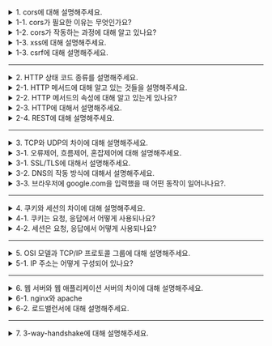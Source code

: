 <details>
  <summary>1. cors에 대해 설명해주세요.</summary>

교차 출처 리소스 공유는 애플리케이션을 통합하기 위해 서로 다른 출처 간 요청을 허용하기 위한 메커니즘입니다.
</details>
<details>
  <summary>1-1. cors가 필요한 이유는 무엇인가요?</summary>

모든 브라우저는 보안 상의 이유로 동일 출처 정책(SOP)을 구현하고 있으며 이로 인해 CORS라는 별도의 메커니즘을 이용해 다른 출처의 요청을 허용해주어야 합니다.
</details>
<details>
  <summary>1-2. cors가 작동하는 과정에 대해 알고 있나요?</summary>

cors는 HTTP 헤더를 사용하여 출처가 다르더라도 응답을 주고받을 수 있도록 서버에서 리소스 호출이 허용된 출처(Origin)을 명시합니다. 브라우저는 OPTIONS 메서드로 프리플라이트(preflight) 요청을 통해 요청이 시작된 출처, 사용할 메서드, 헤더를 보냅니다. 프리플라이트 응답을 통해 허용하는 출처, 메서드, 헤더, 크리덴셜 포함 여부를 확인하고 실제 요청을 수행합니다.
</details>
<details>
  <summary>1-3. xss에 대해 설명해주세요.</summary>

사이트 간 스크립팅(Cross Site Scription, XSS)는 웹 애플리케이션에서 사용자 입력값에 대한 필터링이 제대로 이루어지지 않을 경우 공격자가 악의적인 스크립트를 삽입하여 희생자 측에서 동작하도록 하는 공격입니다. 

이를 이용해 공격자는 개인정보, 쿠키 탈취, 웹 페이지 변조 등의 공격을 수행할 수 있습니다.
</details>
<details>
  <summary>1-3. csrf에 대해 설명해주세요.</summary>

사이트 간 요청 위조(Cross Site Request Forgery, CSRF)는 악의적인 공격자가 XSS와 같은 방법을 이용하여 사용자의 권한을 탈취하고 해당 권한으로 서버에 요청을 보내는 공격입니다.

서버에서 사용자의 권한을 확인하는 고정된 값(예. 쿠키)이 존재한다면 이를 탈취해서 개인정보 수정과 같은 임의의 행동을 실행하도록 만드는 것입니다.
</details>

---

<details>
  <summary>2. HTTP 상태 코드 종류를 설명해주세요.</summary>

#### 1xx(Informational)
요청이 수신되어 처리중을 뜻합니다.

#### 2xx(Successful)
요청이 정상 처리되었음을 뜻합니다.

#### 3xx(Redirection)
요청을 완료하기 위해 추가 행동이 필요함을 뜻합니다.
웹 브라우저는 응답 결과에 Location 헤더가 있으면 해당 위치로 자동 이동(리다이렉트)합니다.

##### 영구 리다이렉션
리소스의 URI가 영구적으로 이동했음을 뜻합니다.
- 301 Moved Permanently
  - 리다이렉트시 요청 메서드가 GET으로 변하고, 본문이 제거될 수 있습니다.
- 308 Permanent Redirect
  - 리다이렉트시 요청 메서드와 본문이 유지됩니다.

##### 일시 리다이렉션
리소스의 URI가 일시적으로 변경됨을 뜻합니다. 일시적 리다이렉션을 통해 동일한 프로세스의 중복 처리를 방지할 수 있습니다.
- 302 FOUND
  - 리다이렉트시 요청 메서드가 GET으로 변하고, 본문이 제거될 수 있습니다.
- 303 See Other
  - 리다이렉트시 요청 메서드가 GET으로 변경됩니다.
- 307 Temporary Redirect
  - 리다이렉트시 요청 메서드와 본문이 유지됩니다.

##### 캐시 리다이렉션
- 304 Not Modified
  - 캐시를 목적으로 사용합니다.
  - 클라이언트에게 리소스가 수정되지 않았음을 알려줍니다. 클라이언트는 로컬에 저장된 캐시를 재사용합니다.
  - 응답에 메시지 바디를 포함하면 안됩니다.

#### 4xx(Client Error)
클라이언트 측의 오류, 잘못된 문법 등의 이유로 서버가 요청을 수행할 수 없음을 뜻합니다.
- 400 Bad Request
  - 클라이언트의 잘못된 요청으로 서버가 요청을 처라힐 수 없음을 뜻합니다.
- 401 Unauthorized
  - 클라이언트가 해당 리소스에 대한 인증(Authentication)이 필요함을 뜻합니다.
- 403 Forbidden
  - 서버가 요청을 이해했지만 승인을 거부함을 뜻합니다.
  - 인증 자격 증명은 있지만, 접근 권한(Authorization)이 불충분한 경우입니다.
- 404 Not Found
  - 요청 리소스가 서버에 없음을 뜻합니다.

#### 5xx(Server Error)
서버 오류, 서버가 정상 요청을 처리하지 못함을 뜻합니다.
- 500 Internal Server Error
  - 서버 내부 문제로 오류가 발생했음을 뜻합니다.
- 503 Service Unavailable
  - 서버가 일시적인 과부하 또는 예정된 작업으로 잠시 요청을 처리할 수 없음을 뜻합니다.

</details>
<details>
  <summary>2-1. HTTP 메서드에 대해 알고 있는 것들을 설명해주세요.</summary>

#### GET
리소스 조회에 사용합니다. 쿼리 스트링을 통해 데이터를 전달합니다.

#### POST
요청 데이터 처리에 사용합니다. 메시지 바디를 통해 서버로 데이터를 전달합니다. 주로 신규 리소스 등록, 프로세스 처리에 사용합니다.

#### PUT
리소스가 없으면 생성하고 있으면 대체합니다. POST와 달리 클라이언트가 리소스를 식별한다는 특징이 있습니다.

#### PATCH
리소스의 일부를 변경합니다.

#### DELETE
리소스를 삭제합니다.

</details>
<details>
  <summary>2-2. HTTP 메서드의 속성에 대해 알고 있는게 있나요?</summary>

#### 안전(Safe)
호출해도 리소스를 변경하지 않는다는 속성입니다. 해당 리소스의 변경 여부에만 집중하고 로그와 같은 부차적인 부분은 고려하지 않습니다.
안전한 메서드에는 GET, OPTIONS와 같은 메서드가 포함됩니다.

#### 멱동(Idempotent)
몇 번을 호출하든 결과가 동일하다는 속성입니다. 외부 요인으로 중간에 리소스가 변경되는 것은 고려하지 않습니다.
멱등한 메서드에는 GET, PUT, DELETE가 포함됩니다.

#### 캐시 가능(Cacheable)
응답 결과 리소스를 캐시해도 되는가에 관한 속성입니다.
캐시 가능한 메서드에는 GET, POST이 포함되나 실제로는 GET 정도만 사용합니다.

</details>
<details>
  <summary>2-3. HTTP에 대해서 설명해주세요.</summary>

HTTP는 웹상에서 정보를 주고받기 위한 프로토콜입니다. 서버는 80번 포트를 사용하고 클라이언트는 임시 포트 번호를 사용합니다.

#### HTTP 특징
- 클라이언트-서버 프로토콜
  - 클라이언트는 서버에 요청을 보내고 응답을 대기합니다.
- 무상태 프로토콜
  - 서버는 클라이언트의 상태를 보관하지 않습니다.
- 비연결성
  - 클라이언트와 서버 사이의 연결은 요청-응답이 종료되면 끊어집니다.
  - 서버 자원을 효율적으로 사용할 수 있습니다.
</details>
<details>
  <summary>2-4. REST에 대해 설명해주세요.</summary>

REST는 자원을 이름으로 구분하여 자원의 상태를 주고받는 것을 의미합니다. REST는 HTTP URI를 통해 자원을 명시하고 Method를 통해 자원에 대한 행위를 결정합니다.
state transfer
</details>

---

<details>
  <summary>3. TCP와 UDP의 차이에 대해 설명해주세요.</summary>

#### TCP
TCP는 연결형, 신뢰성 전송 프로토콜입니다. 3 way handshake를 통해 통신 전에 두 호스트의 전송 계층 사이 논리적 연결을 수립합니다. 오류제어, 흐름제어, 혼잡제어를 통해 신뢰성 있는 서비스를 제공합니다.

#### UDP
UDP는 비연결형, 비신뢰성 프로토콜입니다. 별도의 세션 수립 과정을 거치지 않으며 오류제어, 흐름제어, 혼잡제어를 제공하지 않습니다. 단순하고 빠르다는 장점이 있습니다.

</details>
<details>
  <summary>3-1. 오류제어, 흐름제어, 혼잡제어에 대해 설명해주세요.</summary>

#### 흐름제어(Flow Control)

흐름제어란 상대방이 받을 수 있을 만큼만 데이터를 효율적으로 전송하는 것을 말하며 슬라이딩 윈도우(Sliding window) 방식을 사용합니다. 슬라이딩 윈도우는 상대방이 수신 가능한 크기(Window size) 내에서 데이터를 연속해서 전송하능 방식입니다.

#### 오류제어(Error Control)

오류제어란 데이터의 오류나 누락(missing)없이 안전한 전송을 보장해주는 것을 말합니다. 오류 또는 누락 발생 시 재전송을 수행하여 이를 보장합니다.

오류의 판단 기준은 송신측에서 계산한 체크섬(checksum)을 수신측에서 검증하여 오류 여부를 판단합니다.

누락은 네트워크 장애에 의한 데이터 손실, TTL 초과, 데이터 오류 등에 의한 폐기, 네트워크 혼잡에 의한 지연등의 상황입니다.

재전송 방법에는 선택적 재전송(Selective Repeat ARQ), 누락된 부분부터 다시 재전송(Go-Back-N ARQ) 등이 있습니다.

#### 혼잡제어(Congestion Control)

혼잡제어란 네트워크의 혼잡정도에 따라 송신자가 데이터 전송량을 제어하는 것을 말합니다.

혼잡정도의 판단 기준은 데이터 손실 발생 유무로 판단합니다. 전송한 데이터에 누락이 발생하면 네트워크가 혼잡한 상태로 판단하여 존송량을 조절합니다.

</details>
<details>
  <summary>3-1. SSL/TLS에 대해서 설명해주세요.</summary>

클라이언트-서버 환경에서 TCP 기반의 애플리케이션에 대한 종단간 보안서비스를 제공하기 위한 전송계층 보안 프로토콜입니다.

#### 보안 서비스
- 대칭키 암호화 알고리즘을 이용한 **기밀성**을 제공합니다.
- 공개키 인증서를 이용한 서버/클라이언트 간 **상호 인증**을 수행합니다.
- 메시지 인증 코드(MAC: Message Authentication Code)를 통해 송수신 메시지의 위, 변조 여부를 확인할 수 있는 무결성을 제공합니다.

#### 핸드셰이크
클라이언트와 서버 상호간에 사용할 보안 파라미터를 협상하기 위한 프로토콜입니다.

1. Client Hello: 클라이언트는 서버에 사용 가능한 Cipher Suite 목록, SSL 버전, 세션 ID, 압축 방법, 초기 난수 등을 전달합니다.
2. Server Hello: 사용할 SSL/TLS 버전, cipher suite, 압축 방식, 난수, 세션 ID 등을 클라이언트에게 전달합니다.
3. Certificate: 서버가 자신의 SSL 인증서를 클라이언트에게 전달합니다.
4. Server Key Exchange / ServerHello Done: SSL 인증서 내부에 서버의 공개키가 없는 경우 Server Key Exchange를 통해 공개키를 클라이언트에게 전달합니다. 클라이언트는 공개키를 이용해 SSL 인증서를 복호화하여 서버를 인증합니다.
5. Client Key Exchange: 클라이언트는 대칭키를 생성하고 서버의 공개키를 이용해 암호화한 뒤 서버에 전달합니다. 암호 알고리즘의 종류에 따라 대칭키 대신 대칭키를 생성하기 위한 재료를 교환할 수도 있습니다.
6. ChangeCipherSpec / Finished: 클라이언트, 서버 모두 필요한 정보를 교환한 뒤 통신 준비가 되었음을 알립니다.

</details>
<details>
  <summary>3-2. DNS의 작동 방식에 대해서 설명해주세요.</summary>

클라이언트가 DNS 서버에 주소를 조회합니다. 만약 해당 DNS 서버에 주소가 등록되어 있지 않으면 차례대로 상위 DNS 서버에 조회하는 과정을 반복합니다.
</details>
<details>
  <summary>3-3. 브라우저에 google.com을 입력했을 때 어떤 동작이 일어나나요?.</summary>

1. 브라우저는 DNS를 통해 서버의 IP 주소를 찾습니다.
2. 브라우저는 HTTP 메시지를 생성하고 Socket 라이브러리를 통해 프로토콜 스택에 건네줍니다.
3. 서버와 TCP 연결을 수립하고 TCP/IP 패킷을 생성하고 데이터를 전송합니다.
4. 서버는 TCP/IP 패킷을 해석하고 HTTP 요청 메시지에 따라 작업을 처리합니다.
5. 작업의 결과를 토대로 HTTP 응답 메시지를 만들고 TCP/IP 패킷으로 만들어 클라이언트에게 반환합니다.
6. 클라이언트는 응답 메시지에 따라 브라우저를 렌더링합니다.
</details>

---

<details>
  <summary>4. 쿠키와 세션의 차이에 대해 설명해주세요.</summary>

쿠키는 클라이언트측에 키-값 쌍으로 저장되는 데이터입니다.   
세션은 서버측에 저장되는 데이터로 서버에서 관리되기 때문에 쿠키보다 안전합니다. 그러나 서버의 자원을 사용하고 분산 환경에서 추가적인 관리가 필요합니다. 

쿠키 만료 시간, 접근 허용하는 경로와 도메인, 보안 정보를 설정할 수 있습니다.
- Secure
  - https인 경우에만 쿠키 전송을 허용합니다.
- HttpOnly
  - 스크립트를 통한 쿠키 접근을 허용하지 않습니다.
  - HTTP 전송에서만 사용가능합니다.
- SameSite
  - 요청 도메인과 쿠키에 설정된 도메인이 같은 경우에만 쿠키를 전송합니다.
</details>
<details>
  <summary>4-1. 쿠키는 요청, 응답에서 어떻게 사용되나요?</summary>

- 요청

  서버에서 클라이언트로 응답시 Set-Cookie 속성을 이용하여 클라이언트에 쿠키를 만듭니다.
 
- 응답

  클라이언트 측에서는 별다른 조작 없이 request header의 Cookie 속성에 담아 서버로 쿠키를 전송합니다.
</details>
<details>
  <summary>4-2. 세션은 요청, 응답에서 어떻게 사용되나요?</summary>

- 요청
  
  서버에서 클라이언트로 응답시 Set-Cookie 속성을 이용하여 session ID를 가지고 있는 쿠키를 만듭니다.

- 응답

  클라이언트 측에서는 쿠키와 동일하게 request header의 Cookie 속성에 session ID 쿠키를 서버로 전송합니다. 서버는 해당 세션 쿠키를 이용하여 session ID에 해당하는 정보를 참조하여 사용자에게 필요한 응답을 만듭니다.
</details>

---

<details>
  <summary>5. OSI 모델과 TCP/IP 프로토콜 그룹에 대해 설명해주세요.</summary>

#### OSI 모델
OSI 모델은 네트워크 통신을 표준화한 모델로 통신 시스템을 7단계로 규정하고 있습니다.
- 응용(HTTP, SMTP, FTP, SSH, ...)
- 표현
- 세션(SSL, TLS, ...)
- 전송(TCP, UDP, ...)
- 네트워크(IP, ICMP, ARP, RARP, ...)
- 데이터 링크(이더넷, ...)
- 물리

#### TCP/IP 프로토콜 그룹
TCP/IP 프로토콜 그룹은 현재의 인터넷에서 사용하는 프로토콜의 그룹으로 이 중 TCP와 IP가 가장 많이 쓰여 TCP/IP 프로토콜 그룹으로 불립니다. OSI 모델과는 달리 4계층 혹은 5계층으로 규정하고 있습니다.
- 응용(DNS, TLS/SSL, HTTP, FTP, SNMP, SSH, ...)
- 전송(TCP, UDP, ...)
- 인터넷(IP)
- 네트워크 액세스(혹은 데이터 링크, 물리)(APR, RARP, 이더넷, ...)
</details>
<details>
  <summary>5-1. IP 주소는 어떻게 구성되어 있나요?</summary>

IPv4는 32비트의 디지털 데이터로 네트워크 번호와 호스트 번호로 구성되어 있습니다. 서브넷 마스크로 네트워크 번호와 호스트 번호의 경계를 결정하며 1인 부분이 네트워크 번호, 0인 부분이 호스트 번호입니다.

#### 10.10.10.0/24 인 경우 몇 개의 주소 공간을 사용할 수 있나요?
호스트 번호가 모두 0인 서브넷 주소와 모두 1인 브로드캐스트를 제외하고 2^8-2개의 주소 공간을 사용할 수 있습니다.

#### 서브넷은 무엇인가요?
서브넷(subnetwork)은 네트워크 내부의 네트워크입니다. 

#### CIDR이 무엇인가요?
CIDR는 IP주소를 할당하는 방법입니다. 과거에는 클래스 기반의 IP 주소 할당 방식을 사용하였지만 조직에 할당되는 서브넷이 필요 이상의 크기로 할당되어 IPv4 주소가 소진되는 것을 방지하기 위해 가변 길이 서브넷 마스킹을 사용하는 CIDR이 등장하게 되었습니다.
</details>

---

<details>
  <summary>6. 웹 서버와 웹 애플리케이션 서버의 차이에 대해 설명해주세요.</summary>

#### 웹 서버
웹 서버는 클라이언트의 요청에 따라 정적 콘텐츠를 제공하거나 동적인 컨텐츠의 제공을 위해서 WAS에게 요청하는 서버입니다.

#### 웹 애플리케이션 서버
웹 애플리케이션 서버는 클라이언트의 요청에 따라 비즈니스 로직을 처리하고 동적인 컨텐츠를 웹서버로 전송합니다.
</details>
<details>
  <summary>6-1. nginx와 apache</summary>

nginx와 apache는 웹 서버 소프트웨어로 웹 애플리케이션, API 등을 호스팅하는데 사용됩니다.
nginx는 이벤트 기반 모델을 통해 apache의 프로세스 기반 모델보다 적은 리소스로도 많은 트래픽을 효율적으로 처리할 수 있습니다.
</details>
<details>
  <summary>6-2. 로드밸런서에 대해 설명해주세요.</summary>

로드 밸런서는 서버에 가해지는 부하를 분산해주는 장치를 말합니다. 클라이언트와 서버 풀 사이에 위치하여 트래픽이 증가하는 경우 스케일 아웃을 통해 서버를 증설하고 로드 밸런서는 여러 대의 서버로 트래픽을 균등하게 분산합니다.

#### 알고리즘
- 라운드 로빈(RR)
  - 요청이 들어온 순서대로 서버에 돌아가면서 배정하는 방식입니다.
- 가중 라운드 로빈(Weighted RR)
  - 각각의 서버마다 가중치를 매기고 가중치가 높은 서버에 클라이언트 요청을 우선적으로 배분합니다.
- 최소 연결 방식(Least Connection Method)
  - 요청이 들어온 시점에 가장 적은 연결상태를 보이는 서버에 우선적으로 트래픽을 배분합니다.

#### L4와 L7
- L4
  - L4 로드밸런서는 포트와 IP를 바탕으로 로드 밸런싱을 수행합니다.
  - 데이터를 들여다보지 않고 패킷 레벨에서 로드 밸런싱을 수행해 빠르고 효율성이 높습니다.
- L7
  - TCP/UDP뿐만 아니라 HTTP의 URI등의 정보를 이용해 로드 밸런싱을 수행합니다.
  - 상위 계층에서 부하르 분산하기 때문에 섬세한 라우팅이 가능하지만 패킷 내용을 복호화 해야하기 때문에 추가적인 비용이 들어갑니다.
</details>

---

<details>
  <summary>7. 3-way-handshake에 대해 설명해주세요.</summary>

3-way-handshake는 통신을 위해 연결을 수립하기 위한 과정입니다. 

1. 클라이언트는 서버에게 SYN 패킷을 보냅니다.
2. 서버는 클라이언트에 ACK과 SYN 플래그가 설정된 패킷을 보냅니다.
3. 클라이언트는 서버에게 ACK 패킷을 보냅니다.

#### 연결 종료는 어떻게 이루어지나요?

연결 종료는 4-way-handshake라는 과정을 통해 이루어집니다. 

1. 클라이언트는 서버에게 FIN 플래그를 보냅니다.
2. 서버가 FIN을 받으면 클라이언트에게 ACK을 보냅니다.
3. 서버가 모든 데이터를 보냈으면 클라이언트에게 FIN을 보냅니다.
4. 클라이언트가 FIN을 받으면 서버에게 ACK을 보냅니다. 이 때, 아직 서버로부터 받지 못한 데이터가 있을 수 있으므로 바로 연결을 종료하지 않고 기다립니다.(Time Wait)
</details>